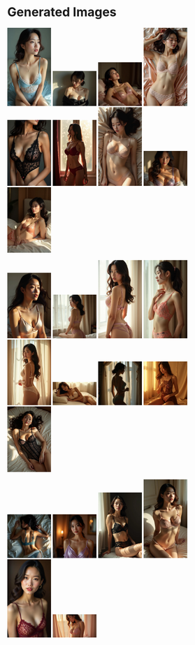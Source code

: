 # Generated Images



<img src="2025_08_07_01.webp" width="100"/> <img src="2025_08_07_02.webp" width="100"/> <img src="2025_08_07_03.webp" width="100"/> <img src="2025_08_07_04.webp" width="100"/> <img src="2025_08_07_05.webp" width="100"/> <img src="2025_08_07_06.webp" width="100"/> <img src="2025_08_07_07.webp" width="100"/> <img src="2025_08_07_08.webp" width="100"/> <img src="2025_08_07_09.webp" width="100"/>

<img src="2025_08_07_10.webp" width="100"/> <img src="2025_08_07_11.webp" width="100"/> <img src="2025_08_07_12.webp" width="100"/> <img src="2025_08_07_13.webp" width="100"/> <img src="2025_08_07_14.webp" width="100"/> <img src="2025_08_07_15.webp" width="100"/> <img src="2025_08_07_16.webp" width="100"/> <img src="2025_08_07_17.webp" width="100"/> <img src="2025_08_07_18.webp" width="100"/>

<img src="2025_08_07_19.webp" width="100"/> <img src="2025_08_07_20.webp" width="100"/> <img src="2025_08_07_21.webp" width="100"/> <img src="2025_08_07_22.webp" width="100"/> <img src="2025_08_07_23.webp" width="100"/> <img src="2025_08_07_24.webp" width="100"/>